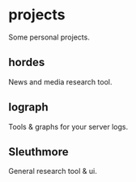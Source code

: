 projects
========
Some personal projects.

hordes
------
News and media research tool.

lograph
-------
Tools & graphs for your server logs.

Sleuthmore
----------
General research tool & ui.

